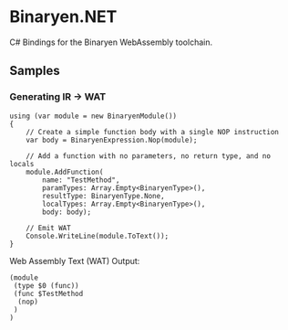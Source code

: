# Binaryen.NET
C# Bindings for the Binaryen WebAssembly toolchain.

## Samples

### Generating IR -> WAT
```CSharp
using (var module = new BinaryenModule())
{
    // Create a simple function body with a single NOP instruction
    var body = BinaryenExpression.Nop(module);

    // Add a function with no parameters, no return type, and no locals
    module.AddFunction(
        name: "TestMethod",
        paramTypes: Array.Empty<BinaryenType>(),
        resultType: BinaryenType.None,
        localTypes: Array.Empty<BinaryenType>(),
        body: body);

    // Emit WAT
    Console.WriteLine(module.ToText());
}
```

Web Assembly Text (WAT) Output:
```WAT
(module
 (type $0 (func))
 (func $TestMethod
  (nop)
 )
)
```


